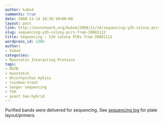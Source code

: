 ```yaml
---
author: kubu4
comments: true
date: 2008-11-14 18:38:18+00:00
layout: post
link: http://onsnetwork.org/kubu4/2008/11/14/sequencing-y2h-colony-pcrs-from-20081112/
slug: sequencing-y2h-colony-pcrs-from-20081112
title: Sequencing - Y2H colony PCRs from 20081112
wordpress_id: 1365
author:
- kubu4
categories:
- Myostatin Interacting Proteins
tags:
- MSTN
- myostatin
- Oncorhynchus mykiss
- rainbow trout
- Sanger sequencing
- Y2H
- yeast two-hybrid
---
```


Purified bands were delivered for sequencing. See [sequencing log](https://spreadsheets.google.com/ccc?key=pyc8PVwzKMBpmLdvH58gBcw&hl=en) for plate layout/primers.

